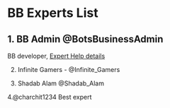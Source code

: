 # BB Experts List

## 1. BB Admin @BotsBusinessAdmin
BB developer, [Expert Help details](https://telegra.ph/Expert-help-from-BB-Admin-05-20)

2. Infinite Gamers - @Infinite_Gamers

3. Shadab Alam @Shadab_Alam 

4.@charchit1234
Best expert
